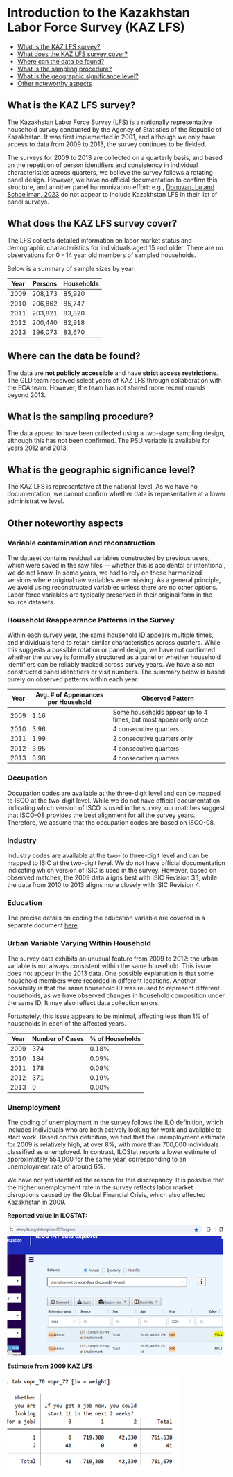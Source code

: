 # Introduction to the Kazakhstan Labor Force Survey (KAZ LFS)

- [What is the KAZ LFS survey?](#what-is-the-kaz-lfs-survey)
- [What does the KAZ LFS survey cover?](#what-does-the-kaz-lfs-survey-cover)
- [Where can the data be found?](#where-can-the-data-be-found)
- [What is the sampling procedure?](#what-is-the-sampling-procedure)
- [What is the geographic significance level?](#what-is-the-geographic-significance-level)
- [Other noteworthy aspects](#other-noteworthy-aspects)


## What is the KAZ LFS survey?

The Kazakhstan Labor Force Survey (LFS) is a nationally representative household survey conducted by the Agency of Statistics of the Republic of Kazakhstan. It was first implemented in 2001, and although we only have access to data from 2009 to 2013, the survey continues to be fielded.

The surveys for 2009 to 2013 are collected on a quarterly basis, and based on the repetition of person identifiers and consistency in individual characteristics across quarters, we believe the survey follows a rotating panel design. However, we have no official documentation to confirm this structure, and another panel harmonization effort: e.g., [Donovan, Lu and Schoellman, 2023](https://academic.oup.com/qje/article/138/4/2287/7181328) do not appear to include Kazakhstan LFS in their list of panel surveys.

## What does the KAZ LFS survey cover?

The LFS collects detailed information on labor market status and demographic characteristics for individuals aged 15 and older. There are no observations for 0 - 14 year old members of sampled households.

Below is a summary of sample sizes by year:

| Year | Persons | Households |
|------|---------|------------|
| 2009 | 208,173 | 85,920     |
| 2010 | 206,862 | 85,747     |
| 2011 | 203,821 | 83,820     |
| 2012 | 200,440 | 82,918     |
| 2013 | 196,073 | 83,670     |


## Where can the data be found?

The data are **not publicly accessible** and have **strict access restrictions**. The GLD team received select years of KAZ LFS through collaboration with the ECA team. However, the team has not shared more recent rounds beyond 2013.

## What is the sampling procedure?

The data appear to have been collected using a two-stage sampling design, although this has not been confirmed. The PSU variable is available for years 2012 and 2013.

## What is the geographic significance level?

The KAZ LFS is representative at the national-level. As we have no documentation, we cannot confirm whether data is representative at a lower administrative level.

## Other noteworthy aspects

### Variable contamination and reconstruction

The dataset contains residual variables constructed by previous users, which were saved in the raw files -- whether this is accidental or intentional, we do not know. In some years, we had to rely on these harmonized versions where original raw variables were missing. As a general principle, we avoid using reconstructed variables unless there are no other options. Labor force variables are typically preserved in their original form in the source datasets.

### Household Reappearance Patterns in the Survey

Within each survey year, the same household ID appears multiple times, and individuals tend to retain similar characteristics across quarters. While this suggests a possible rotation or panel design, we have not confirmed whether the survey is formally structured as a panel or whether household identifiers can be reliably tracked across survey years. We have also not constructed panel identifiers or visit numbers. The summary below is based purely on observed patterns within each year.

| Year | Avg. # of Appearances per Household | Observed Pattern |
|------|-------------------------------------|------------------|
| 2009 | 1.16                                | Some households appear up to 4 times, but most appear only once |
| 2010 | 3.96                                | 4 consecutive quarters |
| 2011 | 1.99                                | 2 consecutive quarters only |
| 2012 | 3.95                                | 4 consecutive quarters |
| 2013 | 3.98                                | 4 consecutive quarters |

### Occupation

Occupation codes are available at the three-digit level and can be mapped to ISCO at the two-digit level. While we do not have official documentation indicating which version of ISCO is used in the survey, our matches suggest that ISCO-08 provides the best alignment for all the survey years. Therefore, we assume that the occupation codes are based on ISCO-08.

### Industry

Industry codes are available at the two- to three-digit level and can be mapped to ISIC at the two-digit level. We do not have official documentation indicating which version of ISIC is used in the survey. However, based on observed matches, the 2009 data aligns best with ISIC Revision 3.1, while the data from 2010 to 2013 aligns more closely with ISIC Revision 4.

### Education
The precise details on coding the education variable are covered in a separate document [here](Education.md)

### Urban Variable Varying Within Household

The survey data exhibits an unusual feature from 2009 to 2012: the urban variable is not always consistent within the same household. This issue does not appear in the 2013 data. One possible explanation is that some household members were recorded in different locations. Another possibility is that the same household ID was reused to represent different households, as we have observed changes in household composition under the same ID. It may also reflect data collection errors.

Fortunately, this issue appears to be minimal, affecting less than 1% of households in each of the affected years.

| Year | Number of Cases | % of Households |
|------|------------------|------------------|
| 2009 | 374              | 0.18%            |
| 2010 | 184              | 0.09%            |
| 2011 | 178              | 0.09%            |
| 2012 | 371              | 0.19%            |
| 2013 | 0                | 0.00%            |

### Unemployment

The coding of unemployment in the survey follows the ILO definition, which includes individuals who are both actively looking for work and available to start work. Based on this definition, we find that the unemployment estimate for 2009 is relatively high, at over 8%, with more than 700,000 individuals classified as unemployed. In contrast, ILOStat reports a lower estimate of approximately 554,000 for the same year, corresponding to an unemployment rate of around 6%.

We have not yet identified the reason for this discrepancy. It is possible that the higher unemployment rate in the survey reflects labor market disruptions caused by the Global Financial Crisis, which also affected Kazakhstan in 2009.

**Reported value in ILOSTAT:**

<img src="Utilities/ilostat.png" width="500" height="300">


**Estimate from 2009 KAZ LFS:**

<img src="Utilities/gld.png" width="400" height="220">
